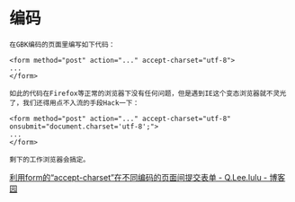 # 编码

```
在GBK编码的页面里编写如下代码：

<form method="post" action="..." accept-charset="utf-8">
...
</form>

如此的代码在Firefox等正常的浏览器下没有任何问题，但是遇到IE这个变态浏览器就不灵光了，我们还得用点不入流的手段Hack一下：

<form method="post" action="..." accept-charset="utf-8" onsubmit="document.charset='utf-8';">
...
</form>

剩下的工作浏览器会搞定。
```
[利用form的“accept-charset”在不同编码的页面间提交表单 - Q.Lee.lulu - 博客园](https://www.cnblogs.com/QLeelulu/archive/2009/03/17/1414064.html)
